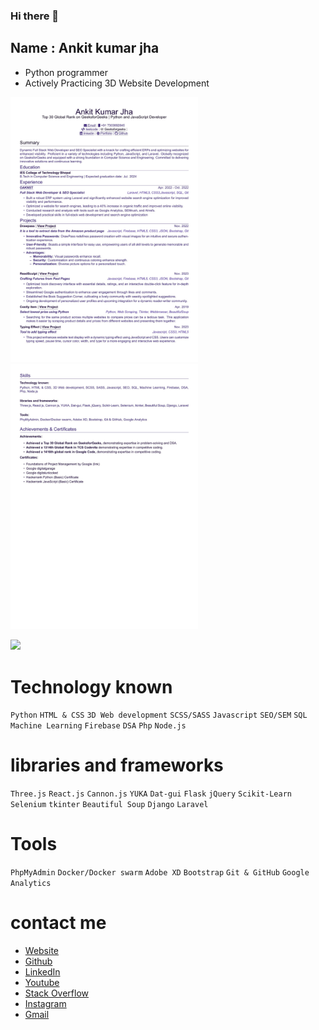 ### Hi there 👋

## Name : Ankit kumar jha

- Python programmer
- Actively Practicing 3D Website Development

<img src="ankitjha2603 resume page-1.jpg?t=1705" width="300px"></img>
<img src="ankitjha2603 resume page-2.jpg?t=1705" width="300px"></img>


<img src="https://github-readme-stats.vercel.app/api/top-langs/?username=ankitjha2603&layout=donut"></img>

# Technology known

`Python`
`HTML & CSS`
`3D Web development`
`SCSS/SASS`
`Javascript`
`SEO/SEM`
`SQL`
`Machine Learning`
`Firebase`
`DSA`
`Php`
`Node.js`

# libraries and frameworks

`Three.js`
`React.js`
`Cannon.js`
`YUKA`
`Dat-gui`
`Flask`
`jQuery`
`Scikit-Learn`
`Selenium`
`tkinter`
`Beautiful Soup`
`Django`
`Laravel`

# Tools

`PhpMyAdmin`
`Docker/Docker swarm`
`Adobe XD`
`Bootstrap`
`Git & GitHub`
`Google Analytics`

# contact me

- [Website](https://ankitjha2603.github.io/)
- [Github](https://github.com/ankitjha2603)
- [LinkedIn](https://linkedin.com/in/ankitjha2603)
- [Youtube](https://www.youtube.com/@cognitiveAnkit)
- [Stack Overflow](https://stackoverflow.com/users/17047946/ankit-kumar-jha)
- [Instagram](https://www.instagram.com/cognitiveAnkit/)
- <a href = "mailto: ankitjha2603@gmail.com">Gmail</a>
